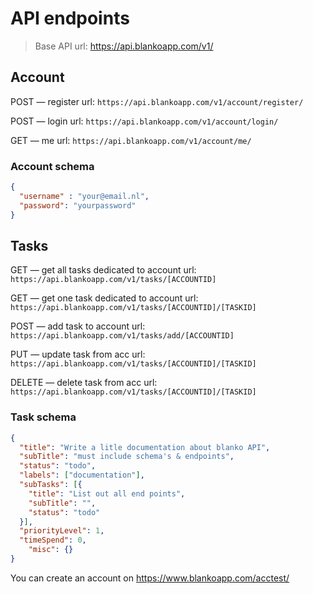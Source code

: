 # API endpoints

> Base API url: https://api.blankoapp.com/v1/

## Account
POST — register url: `https://api.blankoapp.com/v1/account/register/`

POST — login url: `https://api.blankoapp.com/v1/account/login/`

GET — me url: `https://api.blankoapp.com/v1/account/me/`

### Account schema
```json
{
  "username" : "your@email.nl",
  "password": "yourpassword"
}
```

## Tasks

GET — get all tasks dedicated to account url: `https://api.blankoapp.com/v1/tasks/[ACCOUNTID]`

GET — get one task dedicated to account url: `https://api.blankoapp.com/v1/tasks/[ACCOUNTID]/[TASKID]`

POST — add task to account url: `https://api.blankoapp.com/v1/tasks/add/[ACCOUNTID]`

PUT — update task from acc url: `https://api.blankoapp.com/v1/tasks/[ACCOUNTID]/[TASKID]`

DELETE — delete task from acc url: `https://api.blankoapp.com/v1/tasks/[ACCOUNTID]/[TASKID]`

### Task schema

```json
{
  "title": "Write a litle documentation about blanko API",
  "subTitle": "must include schema's & endpoints",
  "status": "todo",
  "labels": ["documentation"],
  "subTasks": [{
    "title": "List out all end points",
    "subTitle": "",
    "status": "todo"
  }],
  "priorityLevel": 1,
  "timeSpend": 0,
	"misc": {}
}
```

You can create an account on https://www.blankoapp.com/acctest/
